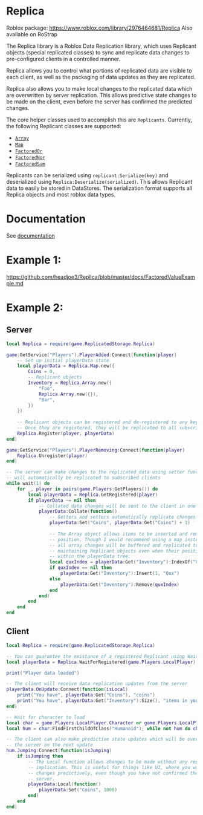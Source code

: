 # Replica

Roblox package: https://www.roblox.com/library/2976464681/Replica
Also available on RoStrap

The Replica library is a Roblox Data Replication library, which uses Replicant objects (special replicated classes) to sync and replicate data changes to pre-configured clients in a controlled manner.

Replica allows you to control what portions of replicated data are visible to each client, as well as the packaging of data updates as they are replicated.

Replica also allows you to make local changes to the replicated data which are overwritten by server replication. This allows predictive state changes to be made on the client, even before the server has confirmed the predicted changes.

The core helper classes used to accomplish this are `Replicants`.
Currently, the following Replicant classes are supported:
* [`Array`](https://github.com/headjoe3/Replica/blob/master/docs/Array.md)
* [`Map`](https://github.com/headjoe3/Replica/blob/master/docs/Map.md)
* [`FactoredOr`](https://github.com/headjoe3/Replica/blob/master/FactoredOr/Array.md)
* [`FactoredNor`](https://github.com/headjoe3/Replica/blob/master/FactoredNor/Array.md)
* [`FactoredSum`](https://github.com/headjoe3/Replica/blob/master/docs/FactoredSum.md)


Replicants can be serialized using `replicant:Serialize(key)` and deserialized using `Replica:Deserialize(serialized)`. This allows Replicant data to easily be stored in DataStores.
The serialization format supports all Replica objects and most roblox data types.

# Documentation

See [documentation](https://github.com/headjoe3/Replica/blob/master/docs/Replica.md)


# Example 1:

https://github.com/headjoe3/Replica/blob/master/docs/FactoredValueExample.md

# Example 2:

## Server
```lua
local Replica = require(game.ReplicatedStorage.Replica)

game:GetService("Players").PlayerAdded:Connect(function(player)
    -- Set up initial playerData state
    local playerData = Replica.Map.new({
        Coins = 0,
        -- Replicant objects
        Inventory = Replica.Array.new({
            "Foo",
            Replica.Array.new({}),
            "Bar",
        })
    })
    
    -- Replicant objects can be registered and de-registered to any key.
    -- Once they are registered, they will be replicated to all subscribed clients
    Replica.Register(player, playerData)
end)

game:GetService("Players").PlayerRemoving:Connect(function(player)
    Replica.Unregister(player)
end)

-- The server can make changes to the replicated data using setter functions, and it
-- will automatically be replicated to subscribed clients
while wait(1) do
    for _, player in pairs(game.Players:GetPlayers()) do
        local playerData = Replica.GetRegistered(player)
        if playerData ~= nil then
            -- Collated data changes will be sent to the client in one single update
            playerData:Collate(function()
                -- Getters and setters automatically replicate changes to Replicant data
                playerData:Set("Coins", playerData:Get("Coins") + 1)
                
                -- The Array object allows items to be inserted and removed at any
                -- position. Though I would recommend using a map instead,
                -- all array changes will be buffered and replicated to the clients,
                -- maintaining Replicant objects even when their position changes.
                -- within the playerData tree.
                local quxIndex = playerData:Get("Inventory"):IndexOf("Qux")
                if quxIndex == nil then
                    playerData:Get("Inventory"):Insert(1, "Qux")
                else
                    playerData:Get("Inventory"):Remove(quxIndex)
                end
            end)
        end
    end
end
```

## Client
```lua
local Replica = require(game.ReplicatedStorage.Replica)

-- You can guarantee the existance of a registered Replicant using WaitForRegistered
local playerData = Replica.WaitForRegistered(game.Players.LocalPlayer)

print("Player data loaded")

-- The client will receive data replication updates from the server
playerData.OnUpdate:Connect(function(isLocal)
    print("You have", playerData:Get("Coins"), "coins")
    print("You have", playerData:Get("Inventory"):Size(), "items in your inventory")
end)

-- Wait for character to load
local char = game.Players.LocalPlayer.Character or game.Players.LocalPlayer.CharacterAdded:Wait()
local hum = char:FindFirstChildOfClass("Humanoid"); while not hum do char.ChildAdded:Wait() hum = char:FindFirstChildOfClass("Humanoid") end

-- The client can also make predictive state updates which will be overridden by
-- the server on the next update
hum.Jumping:Connect(function(isJumping)
    if isJumping then
        -- The Local function allows changes to be made without any replication
        -- implication. This is useful for things like UI, where you want to display
        -- changes predictively, even though you have not confirmed them with the
        -- server.
        playerData:Local(function()
            playerData:Set("Coins", 1000)
        end)
    end
end)
```
